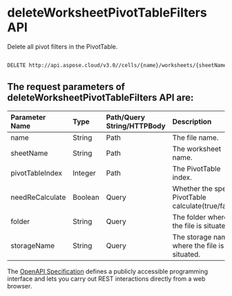 # **deleteWorksheetPivotTableFilters API**

Delete all pivot filters in the PivotTable. 

```bash

DELETE http://api.aspose.cloud/v3.0//cells/{name}/worksheets/{sheetName}/pivottables/{pivotTableIndex}/PivotFilters

```

## The request parameters of **deleteWorksheetPivotTableFilters** API are: 

| Parameter Name | Type | Path/Query String/HTTPBody | Description | 
| :- | :- | :- |:- | 
|name|String|Path|The file name.|
|sheetName|String|Path|The worksheet name.|
|pivotTableIndex|Integer|Path|The PivotTable index.|
|needReCalculate|Boolean|Query|Whether the specific PivotTable calculate(true/false).|
|folder|String|Query|The folder where the file is situated.|
|storageName|String|Query|The storage name where the file is situated.|


The [OpenAPI Specification](https://reference.aspose.cloud/cells/#/PivotTablesController/DeleteWorksheetPivotTableFilters) defines a publicly accessible programming interface and lets you carry out REST interactions directly from a web browser.
